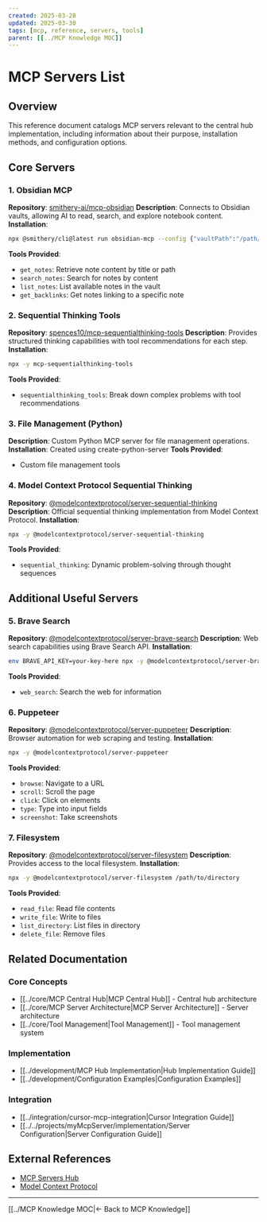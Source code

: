 ```yaml
---
created: 2025-03-28
updated: 2025-03-30
tags: [mcp, reference, servers, tools]
parent: [[../MCP Knowledge MOC]]
---
```


# MCP Servers List

## Overview

This reference document catalogs MCP servers relevant to the central hub implementation, including information about their purpose, installation methods, and configuration options.

## Core Servers

### 1. Obsidian MCP

**Repository**: [smithery-ai/mcp-obsidian](https://github.com/smithery-ai/mcp-obsidian)
**Description**: Connects to Obsidian vaults, allowing AI to read, search, and explore notebook content.
**Installation**:

```bash
npx @smithery/cli@latest run obsidian-mcp --config {"vaultPath":"/path/to/vault"}
```

**Tools Provided**:

- `get_notes`: Retrieve note content by title or path
- `search_notes`: Search for notes by content
- `list_notes`: List available notes in the vault
- `get_backlinks`: Get notes linking to a specific note

### 2. Sequential Thinking Tools

**Repository**: [spences10/mcp-sequentialthinking-tools](https://github.com/spences10/mcp-sequentialthinking-tools)
**Description**: Provides structured thinking capabilities with tool recommendations for each step.
**Installation**:

```bash
npx -y mcp-sequentialthinking-tools
```

**Tools Provided**:

- `sequentialthinking_tools`: Break down complex problems with tool recommendations

### 3. File Management (Python)

**Description**: Custom Python MCP server for file management operations.
**Installation**: Created using create-python-server
**Tools Provided**:

- Custom file management tools

### 4. Model Context Protocol Sequential Thinking

**Repository**: [@modelcontextprotocol/server-sequential-thinking](https://github.com/modelcontextprotocol/servers/tree/main/src/sequentialthinking)
**Description**: Official sequential thinking implementation from Model Context Protocol.
**Installation**:

```bash
npx -y @modelcontextprotocol/server-sequential-thinking
```

**Tools Provided**:

- `sequential_thinking`: Dynamic problem-solving through thought sequences

## Additional Useful Servers

### 5. Brave Search

**Repository**: [@modelcontextprotocol/server-brave-search](https://github.com/modelcontextprotocol/servers/tree/main/src/brave-search)
**Description**: Web search capabilities using Brave Search API.
**Installation**:

```bash
env BRAVE_API_KEY=your-key-here npx -y @modelcontextprotocol/server-brave-search
```

**Tools Provided**:

- `web_search`: Search the web for information

### 6. Puppeteer

**Repository**: [@modelcontextprotocol/server-puppeteer](https://github.com/modelcontextprotocol/servers/tree/main/src/puppeteer)
**Description**: Browser automation for web scraping and testing.
**Installation**:

```bash
npx -y @modelcontextprotocol/server-puppeteer
```

**Tools Provided**:

- `browse`: Navigate to a URL
- `scroll`: Scroll the page
- `click`: Click on elements
- `type`: Type into input fields
- `screenshot`: Take screenshots

### 7. Filesystem

**Repository**: [@modelcontextprotocol/server-filesystem](https://github.com/modelcontextprotocol/servers/tree/main/src/filesystem)
**Description**: Provides access to the local filesystem.
**Installation**:

```bash
npx -y @modelcontextprotocol/server-filesystem /path/to/directory
```

**Tools Provided**:

- `read_file`: Read file contents
- `write_file`: Write to files
- `list_directory`: List files in directory
- `delete_file`: Remove files

## Related Documentation

### Core Concepts

- [[../core/MCP Central Hub|MCP Central Hub]] - Central hub architecture
- [[../core/MCP Server Architecture|MCP Server Architecture]] - Server architecture
- [[../core/Tool Management|Tool Management]] - Tool management system

### Implementation

- [[../development/MCP Hub Implementation|Hub Implementation Guide]]
- [[../development/Configuration Examples|Configuration Examples]]

### Integration

- [[../integration/cursor-mcp-integration|Cursor Integration Guide]]
- [[../../projects/myMcpServer/implementation/Server Configuration|Server Configuration Guide]]

## External References

- [MCP Servers Hub](https://github.com/apappascs/mcp-servers-hub)
- [Model Context Protocol](https://modelcontextprotocol.io)

---

[[../MCP Knowledge MOC|← Back to MCP Knowledge]]
